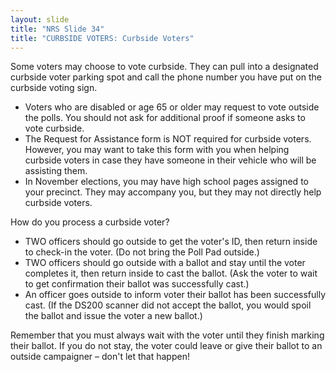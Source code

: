 ```yaml
---
layout: slide
title: "NRS Slide 34"
title: "CURBSIDE VOTERS: Curbside Voters"
---
```


Some voters may choose to vote curbside. They can pull into a designated curbside voter parking spot and call the phone number you have put on the curbside voting sign.

- Voters who are disabled or age 65 or older may request to vote outside the polls. You should not ask for additional proof if someone asks to vote curbside.
- The Request for Assistance form is NOT required for curbside voters. However, you may want to take this form with you when helping curbside voters in case they have someone in their vehicle who will be assisting them.
- In November elections, you may have high school pages assigned to your precinct. They may accompany you, but they may not directly help curbside voters.

How do you process a curbside voter?

- TWO officers should go outside to get the voter's ID, then return inside to check-in the voter. (Do not bring the Poll Pad outside.)
- TWO officers should go outside with a ballot and stay until the voter completes it, then return inside to cast the ballot. (Ask the voter to wait to get confirmation their ballot was successfully cast.)
- An officer goes outside to inform voter their ballot has been successfully cast. (If the DS200 scanner did not accept the ballot, you would spoil the ballot and issue the voter a new ballot.)

Remember that you must always wait with the voter until they finish marking their ballot. If you do not stay, the voter could leave or give their ballot to an outside campaigner – don't let that happen!
